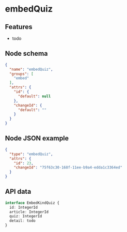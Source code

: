 # embedQuiz

## Features
- todo

## Node schema

```json
{
  "name": "embedQuiz",
  "groups": [
    "embed"
  ],
  "attrs": {
    "id": {
      "default": null
    },
    "changeId": {
      "default": ""
    }
  }
}
```

## Node JSON example

```json
{
  "type": "embedQuiz",
  "attrs": {
    "id": 23,
    "changeId": "75f63c30-168f-11ee-b9a4-edda1c3364ed"
  }
}
```

## API data

```ts
interface EmbedKindQuiz {
  id: IntegerId
  article: IntegerId
  quiz: IntegerId
  detail: todo
}
```
